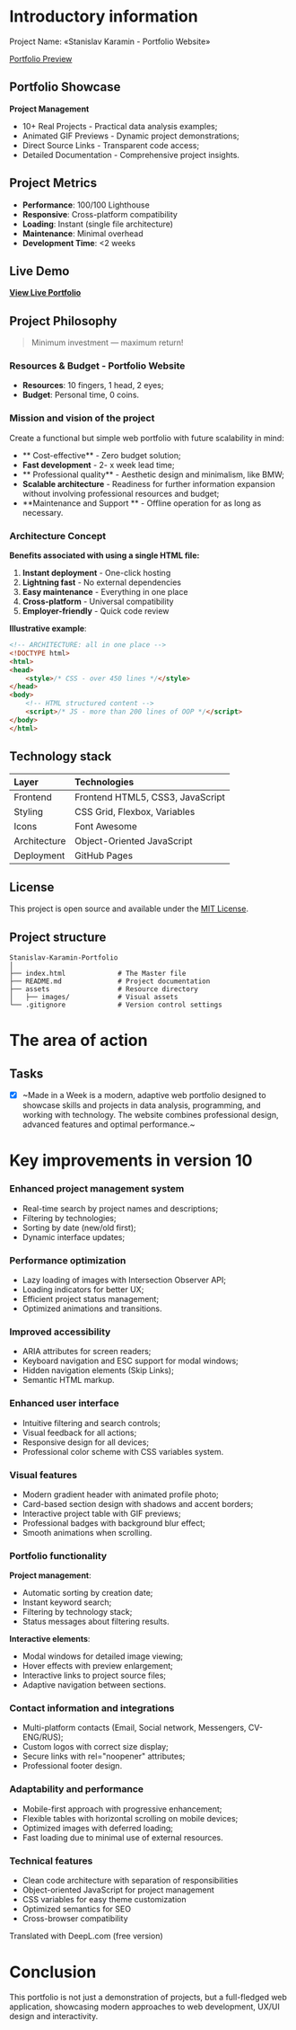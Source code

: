 # Introductory information

Project Name: «Stanislav Karamin - Portfolio Website»

[Portfolio Preview](https://raw.githubusercontent.com/KSP-Hub/assets/https/github.dev/karamin-stanislav/karamin-stanislav/image/screencapture-ksp-hub-github-io-Stanislav-Karamin-Portfolio%20Website-2025-10-30-15_04_13.png)

## Portfolio Showcase
**Project Management**
* 10+ Real Projects - Practical data analysis examples;
* Animated GIF Previews - Dynamic project demonstrations;
* Direct Source Links - Transparent code access;
* Detailed Documentation - Comprehensive project insights.

## Project Metrics
- **Performance**: 100/100 Lighthouse
- **Responsive**: Cross-platform compatibility  
- **Loading**: Instant (single file architecture)
- **Maintenance**: Minimal overhead
- **Development Time**: <2 weeks

## Live Demo
**[View Live Portfolio](https://ksp-hub.github.io/Stanislav-Karamin-Portfolio)**

## Project Philosophy

> Minimum investment — maximum return!

### Resources & Budget - Portfolio Website
- **Resources**: 10 fingers, 1 head, 2 eyes;
- **Budget**: Personal time, 0 coins.

### Mission and vision of the project
Create a functional but simple web portfolio with future scalability in mind:
- ** Cost-effective** - Zero budget solution;
- **Fast development** - 2- x week lead time;
- ** Professional quality** - Aesthetic design and minimalism, like BMW;
- **Scalable architecture** - Readiness for further information expansion without involving professional resources and budget;
- **Maintenance and Support ** - Offline operation for as long as necessary.

### Architecture Concept
**Benefits associated with using a single HTML file:**
1. **Instant deployment** - One-click hosting
2. **Lightning fast** - No external dependencies  
3. **Easy maintenance** - Everything in one place
4. **Cross-platform** - Universal compatibility
5. **Employer-friendly** - Quick code review

**Illustrative example**:
```html
<!-- ARCHITECTURE: all in one place -->
<!DOCTYPE html>
<html>
<head>
    <style>/* CSS - over 450 lines */</style>
</head>
<body>
    <!-- HTML structured content -->
    <script>/* JS - more than 200 lines of OOP */</script>
</body>
</html>
```

## Technology stack
|Layer |Technologies|
|:-----|:-----------|
|Frontend|Frontend	HTML5, CSS3, JavaScript|
|Styling|CSS Grid, Flexbox, Variables|
|Icons|Font Awesome|
|Architecture|Object-Oriented JavaScript|
|Deployment|GitHub Pages|

## License
This project is open source and available under the [MIT License](https://choosealicense.com/licenses/mit/).

## Project structure
```text
Stanislav-Karamin-Portfolio  
│  
├── index.html             # The Master file
├── README.md              # Project documentation 
├── assets                 # Resource directory
│   ├── images/            # Visual assets  
└── .gitignore             # Version control settings
```

# The area of action

## Tasks
- [x] ~Made in a Week is a modern, adaptive web portfolio designed to showcase skills and projects in data analysis, programming, and working with technology. The website combines professional design, advanced features and optimal performance.~

# Key improvements in version 10

### Enhanced project management system
* Real-time search by project names and descriptions;
* Filtering by technologies;
* Sorting by date (new/old first);
* Dynamic interface updates;

### Performance optimization
* Lazy loading of images with Intersection Observer API;
* Loading indicators for better UX;
* Efficient project status management;
* Optimized animations and transitions.

### Improved accessibility
* ARIA attributes for screen readers;
* Keyboard navigation and ESC support for modal windows;
* Hidden navigation elements (Skip Links);
* Semantic HTML markup.

### Enhanced user interface
* Intuitive filtering and search controls;
* Visual feedback for all actions;
* Responsive design for all devices;
* Professional color scheme with CSS variables system.

### Visual features
* Modern gradient header with animated profile photo;
* Card-based section design with shadows and accent borders;
* Interactive project table with GIF previews;
* Professional badges with background blur effect;
* Smooth animations when scrolling.

### Portfolio functionality
**Project management**:
* Automatic sorting by creation date;
* Instant keyword search;
* Filtering by technology stack;
* Status messages about filtering results.

**Interactive elements**:
* Modal windows for detailed image viewing;
* Hover effects with preview enlargement;
* Interactive links to project source files;
* Adaptive navigation between sections.

### Contact information and integrations
* Multi-platform contacts (Email, Social network, Messengers, CV-ENG/RUS);
* Custom logos with correct size display;
* Secure links with rel="noopener" attributes;
* Professional footer design.

### Adaptability and performance
* Mobile-first approach with progressive enhancement;
* Flexible tables with horizontal scrolling on mobile devices;
* Optimized images with deferred loading;
* Fast loading due to minimal use of external resources.

### Technical features
* Clean code architecture with separation of responsibilities
* Object-oriented JavaScript for project management
* CSS variables for easy theme customization
* Optimized semantics for SEO
* Cross-browser compatibility

Translated with DeepL.com (free version)

# Conclusion
This portfolio is not just a demonstration of projects, but a full-fledged web application, showcasing modern approaches to web development, UX/UI design and interactivity.
